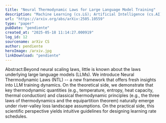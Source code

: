 ```yaml
---
title: "Neural Thermodynamic Laws for Large Language Model Training"
description: "Machine Learning (cs.LG); Artificial Intelligence (cs.AI); Data Analysis, Statistics and Probability (physics.data-an); Machine Learning (stat.ML)"
url: "https://arxiv.org/abs/arXiv:2505.10559"
type: "paper"
pubDate: "pendiente"
created_at: "2025-05-18 11:14:27.000919"
log_id: 12
sourcename: arXiv CS
author: pendiente
heroImage: /arxiv.jpg
linkDownload: "pendiente"
---
```


Abstract:Beyond neural scaling laws, little is known about the laws underlying large language models (LLMs). We introduce Neural Thermodynamic Laws (NTL) -- a new framework that offers fresh insights into LLM training dynamics. On the theoretical side, we demonstrate that key thermodynamic quantities (e.g., temperature, entropy, heat capacity, thermal conduction) and classical thermodynamic principles (e.g., the three laws of thermodynamics and the equipartition theorem) naturally emerge under river-valley loss landscape assumptions. On the practical side, this scientific perspective yields intuitive guidelines for designing learning rate schedules.
